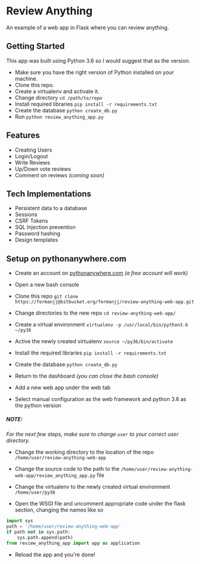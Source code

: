 # Review Anything

An example of a web app in Flask where you can review anything.

## Getting Started

This app was built using Python 3.6 so I would suggest that as the version.

* Make sure you have the right version of Python installed on your machine.
* Clone this repo.
* Create a virtualenv and activate it.
* Change directory `cd /path/to/repo`
* Install required libraries `pip install -r requirements.txt`
* Create the database `python create_db.py`
* Run `python review_anything_app.py`

## Features

* Creating Users
* Login/Logout
* Write Reviews
* Up/Down vote reviews
* Comment on reviews _(coming soon)_

## Tech Implementations

* Persistent data to a database
* Sessions
* CSRF Tokens
* SQL Injection prevention
* Password hashing
* Design templates

## Setup on pythonanywhere.com

* Create an account on [pythonanywhere.com](www.pythonanywhere.com) *(a free account will work)*

* Open a new bash console

* Clone this repo `git clone https://fermanjj@bitbucket.org/fermanjj/review-anything-web-app.git`

* Change directories to the new repo `cd review-anything-web-app/`

* Create a virtual environment `virtualenv -p /usr/local/bin/python3.6 ~/py36`

* Active the newly created virtualenv `source ~/py36/bin/activate`

* Install the required libraries `pip install -r requirements.txt`

* Create the database `python create_db.py`

* Return to the dashboard *(you can close the bash console)*

* Add a new web app under the web tab

* Select manual configuration as the web framework and python 3.6 as the python version

##### NOTE:

*For the next few steps, make sure to change `user` to your correct user directory.*

* Change the working directory to the location of the repo `/home/user/review-anything-web-app`

* Change the source code to the path to the `/home/user/review-anything-web-app/review_anything_app.py` file

* Change the virtualenv to the newly created virtual environment `/home/user/py36`

* Open the WSGI file and uncomment appropriate code under the flask section, changing the names like so

```python
import sys
path = '/home/user/review-anything-web-app'
if path not in sys.path:
    sys.path.append(path)
from review_anything_app import app as application
```

* Reload the app and you're done!
